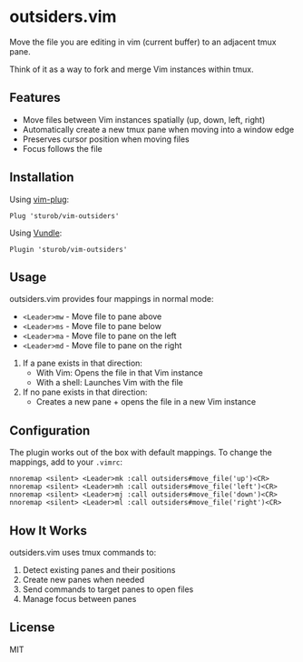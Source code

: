 # outsiders.vim

Move the file you are editing in vim (current buffer) to an adjacent tmux pane.

Think of it as a way to fork and merge Vim instances within tmux.

## Features

- Move files between Vim instances spatially (up, down, left, right)
- Automatically create a new tmux pane when moving into a window edge
- Preserves cursor position when moving files
- Focus follows the file

## Installation

Using [vim-plug](https://github.com/junegunn/vim-plug):
```viml
Plug 'sturob/vim-outsiders'
```

Using [Vundle](https://github.com/VundleVim/Vundle.vim):
```viml
Plugin 'sturob/vim-outsiders'
```

## Usage

outsiders.vim provides four mappings in normal mode:

- `<Leader>mw` - Move file to pane above
- `<Leader>ms` - Move file to pane below
- `<Leader>ma` - Move file to pane on the left
- `<Leader>md` - Move file to pane on the right

1. If a pane exists in that direction:
   - With Vim: Opens the file in that Vim instance
   - With a shell: Launches Vim with the file
2. If no pane exists in that direction:
   - Creates a new pane + opens the file in a new Vim instance

## Configuration

The plugin works out of the box with default mappings. To change the mappings, add to your `.vimrc`:

```viml
nnoremap <silent> <Leader>mk :call outsiders#move_file('up')<CR>
nnoremap <silent> <Leader>mh :call outsiders#move_file('left')<CR>
nnoremap <silent> <Leader>mj :call outsiders#move_file('down')<CR>
nnoremap <silent> <Leader>ml :call outsiders#move_file('right')<CR>
```

## How It Works

outsiders.vim uses tmux commands to:
1. Detect existing panes and their positions
2. Create new panes when needed
3. Send commands to target panes to open files
4. Manage focus between panes

## License

MIT
